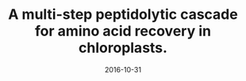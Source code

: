 ---
doi: 10.1038/nchembio.2227
journal: Nature chemical biology
title: A multi-step peptidolytic cascade for amino acid recovery in chloroplasts.
date: 2016-10-31
authors: Teixeira, PF, Kmiec, B, Branca, RM, Murcha, MW, Byzia, A, Ivanova, A, Whelan, J, Drag, M, Lehtiö, J, Glaser, E
---